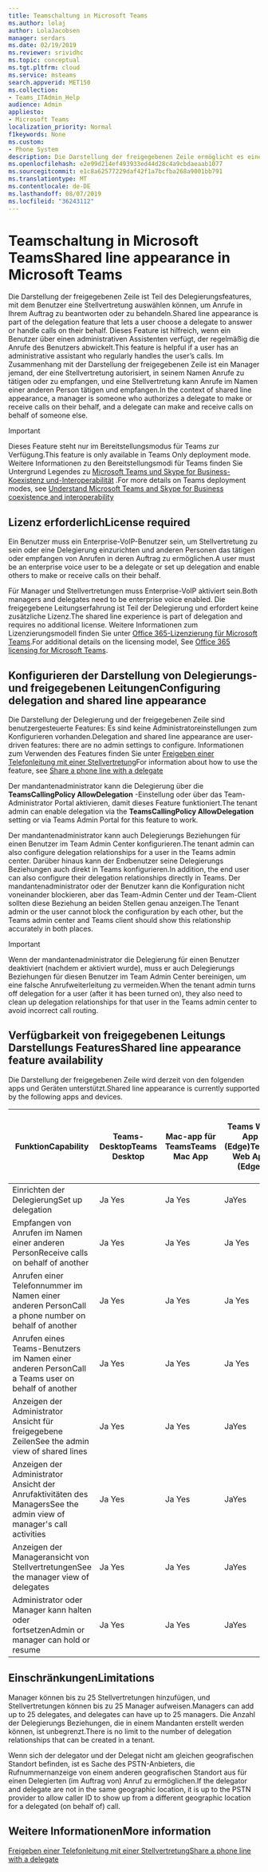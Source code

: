 ```yaml
---
title: Teamschaltung in Microsoft Teams
ms.author: lolaj
author: LolaJacobsen
manager: serdars
ms.date: 02/19/2019
ms.reviewer: srividhc
ms.topic: conceptual
ms.tgt.pltfrm: cloud
ms.service: msteams
search.appverid: MET150
ms.collection:
- Teams_ITAdmin_Help
audience: Admin
appliesto:
- Microsoft Teams
localization_priority: Normal
f1keywords: None
ms.custom:
- Phone System
description: Die Darstellung der freigegebenen Zeile ermöglicht es einem Benutzer, eine Stellvertretung zu wählen, um Anrufe in deren Auftrag zu beantworten oder zu behandeln.
ms.openlocfilehash: e2e99d214ef493933ed44d28c4a9cbdaeaab1077
ms.sourcegitcommit: e1c8a62577229daf42f1a7bcfba268a9001bb791
ms.translationtype: MT
ms.contentlocale: de-DE
ms.lasthandoff: 08/07/2019
ms.locfileid: "36243112"
---
```

# <a name="shared-line-appearance-in-microsoft-teams"></a><span data-ttu-id="504fd-103">Teamschaltung in Microsoft Teams</span><span class="sxs-lookup"><span data-stu-id="504fd-103">Shared line appearance in Microsoft Teams</span></span>

<span data-ttu-id="504fd-104">Die Darstellung der freigegebenen Zeile ist Teil des Delegierungsfeatures, mit dem Benutzer eine Stellvertretung auswählen können, um Anrufe in Ihrem Auftrag zu beantworten oder zu behandeln.</span><span class="sxs-lookup"><span data-stu-id="504fd-104">Shared line appearance is part of the delegation feature that lets a user choose a delegate to answer or handle calls on their behalf.</span></span> <span data-ttu-id="504fd-105">Dieses Feature ist hilfreich, wenn ein Benutzer über einen administrativen Assistenten verfügt, der regelmäßig die Anrufe des Benutzers abwickelt.</span><span class="sxs-lookup"><span data-stu-id="504fd-105">This feature is helpful if a user has an administrative assistant who regularly handles the user’s calls.</span></span> <span data-ttu-id="504fd-106">Im Zusammenhang mit der Darstellung der freigegebenen Zeile ist ein Manager jemand, der eine Stellvertretung autorisiert, in seinem Namen Anrufe zu tätigen oder zu empfangen, und eine Stellvertretung kann Anrufe im Namen einer anderen Person tätigen und empfangen.</span><span class="sxs-lookup"><span data-stu-id="504fd-106">In the context of shared line appearance, a manager is someone who authorizes a delegate to make or receive calls on their behalf, and a delegate can make and receive calls on behalf of someone else.</span></span>

> [!IMPORTANT]
> <span data-ttu-id="504fd-107">Dieses Feature steht nur im Bereitstellungsmodus für Teams zur Verfügung.</span><span class="sxs-lookup"><span data-stu-id="504fd-107">This feature is only available in Teams Only deployment mode.</span></span> <span data-ttu-id="504fd-108">Weitere Informationen zu den Bereitstellungsmodi für Teams finden Sie Untergrund Legendes zu [Microsoft Teams und Skype for Business-Koexistenz und-Interoperabilität](teams-and-skypeforbusiness-coexistence-and-interoperability.md) .</span><span class="sxs-lookup"><span data-stu-id="504fd-108">For more details on Teams deployment modes, see [Understand Microsoft Teams and Skype for Business coexistence and interoperability](teams-and-skypeforbusiness-coexistence-and-interoperability.md)</span></span>

## <a name="license-required"></a><span data-ttu-id="504fd-109">Lizenz erforderlich</span><span class="sxs-lookup"><span data-stu-id="504fd-109">License required</span></span>

<span data-ttu-id="504fd-110">Ein Benutzer muss ein Enterprise-VoIP-Benutzer sein, um Stellvertretung zu sein oder eine Delegierung einzurichten und anderen Personen das tätigen oder empfangen von Anrufen in deren Auftrag zu ermöglichen.</span><span class="sxs-lookup"><span data-stu-id="504fd-110">A user must be an enterprise voice user to be a delegate or set up delegation and enable others to make or receive calls on their behalf.</span></span>

<span data-ttu-id="504fd-111">Für Manager und Stellvertretungen muss Enterprise-VoIP aktiviert sein.</span><span class="sxs-lookup"><span data-stu-id="504fd-111">Both managers and delegates need to be enterprise voice enabled.</span></span> <span data-ttu-id="504fd-112">Die freigegebene Leitungserfahrung ist Teil der Delegierung und erfordert keine zusätzliche Lizenz.</span><span class="sxs-lookup"><span data-stu-id="504fd-112">The shared line experience is part of delegation and requires no additional license.</span></span> <span data-ttu-id="504fd-113">Weitere Informationen zum Lizenzierungsmodell finden Sie unter [Office 365-Lizenzierung für Microsoft Teams](office-365-licensing.md).</span><span class="sxs-lookup"><span data-stu-id="504fd-113">For additional details on the licensing model, See [Office 365 licensing for Microsoft Teams](office-365-licensing.md).</span></span>

## <a name="configuring-delegation-and-shared-line-appearance"></a><span data-ttu-id="504fd-114">Konfigurieren der Darstellung von Delegierungs-und freigegebenen Leitungen</span><span class="sxs-lookup"><span data-stu-id="504fd-114">Configuring delegation and shared line appearance</span></span>

<span data-ttu-id="504fd-115">Die Darstellung der Delegierung und der freigegebenen Zeile sind benutzergesteuerte Features: Es sind keine Administratoreinstellungen zum Konfigurieren vorhanden.</span><span class="sxs-lookup"><span data-stu-id="504fd-115">Delegation and shared line appearance are user-driven features: there are no admin settings to configure.</span></span> <span data-ttu-id="504fd-116">Informationen zum Verwenden des Features finden Sie unter [Freigeben einer Telefonleitung mit einer Stellvertretung](https://support.office.com/article/share-a-phone-line-with-a-delegate-16307929-a51f-43fc-8323-3b1bf115e5a8)</span><span class="sxs-lookup"><span data-stu-id="504fd-116">For information about how to use the feature, see [Share a phone line with a delegate](https://support.office.com/article/share-a-phone-line-with-a-delegate-16307929-a51f-43fc-8323-3b1bf115e5a8)</span></span>

<span data-ttu-id="504fd-117">Der mandantenadministrator kann die Delegierung über die **TeamsCallingPolicy AllowDelegation** -Einstellung oder über das Team-Administrator Portal aktivieren, damit dieses Feature funktioniert.</span><span class="sxs-lookup"><span data-stu-id="504fd-117">The tenant admin can enable delegation via the **TeamsCallingPolicy AllowDelegation** setting or via Teams Admin Portal for this feature to work.</span></span> 

<span data-ttu-id="504fd-118">Der mandantenadministrator kann auch Delegierungs Beziehungen für einen Benutzer im Team Admin Center konfigurieren.</span><span class="sxs-lookup"><span data-stu-id="504fd-118">The tenant admin can also configure delegation relationships for a user in the Teams admin center.</span></span> <span data-ttu-id="504fd-119">Darüber hinaus kann der Endbenutzer seine Delegierungs Beziehungen auch direkt in Teams konfigurieren.</span><span class="sxs-lookup"><span data-stu-id="504fd-119">In addition, the end user can also configure their delegation relationships directly in Teams.</span></span> <span data-ttu-id="504fd-120">Der mandantenadministrator oder der Benutzer kann die Konfiguration nicht voneinander blockieren, aber das Team-Admin Center und der Team-Client sollten diese Beziehung an beiden Stellen genau anzeigen.</span><span class="sxs-lookup"><span data-stu-id="504fd-120">The Tenant admin or the user cannot block the configuration by each other, but the Teams admin center and Teams client should show this relationship accurately in both places.</span></span> 

> [!IMPORTANT]
> <span data-ttu-id="504fd-121">Wenn der mandantenadministrator die Delegierung für einen Benutzer deaktiviert (nachdem er aktiviert wurde), muss er auch Delegierungs Beziehungen für diesen Benutzer im Team Admin Center bereinigen, um eine falsche Anrufweiterleitung zu vermeiden.</span><span class="sxs-lookup"><span data-stu-id="504fd-121">When the tenant admin turns off delegation for a user (after it has been turned on), they also need to clean up delegation relationships for that user in the Teams admin center to avoid incorrect call routing.</span></span>

## <a name="shared-line-appearance-feature-availability"></a><span data-ttu-id="504fd-122">Verfügbarkeit von freigegebenen Leitungs Darstellungs Features</span><span class="sxs-lookup"><span data-stu-id="504fd-122">Shared line appearance feature availability</span></span>

<span data-ttu-id="504fd-123">Die Darstellung der freigegebenen Zeile wird derzeit von den folgenden apps und Geräten unterstützt.</span><span class="sxs-lookup"><span data-stu-id="504fd-123">Shared line appearance is currently supported by the following apps and devices.</span></span>

| <span data-ttu-id="504fd-124">Funktion</span><span class="sxs-lookup"><span data-stu-id="504fd-124">Capability</span></span> | <span data-ttu-id="504fd-125">Teams-Desktop</span><span class="sxs-lookup"><span data-stu-id="504fd-125">Teams Desktop</span></span> | <span data-ttu-id="504fd-126">Mac-app für Teams</span><span class="sxs-lookup"><span data-stu-id="504fd-126">Teams Mac App</span></span> | <span data-ttu-id="504fd-127">Teams Web App (Edge)</span><span class="sxs-lookup"><span data-stu-id="504fd-127">Teams Web App (Edge)</span></span> |<span data-ttu-id="504fd-128">Teams Mobile IOS/Android-App</span><span class="sxs-lookup"><span data-stu-id="504fd-128">Teams mobile iOS/Android App</span></span> | <span data-ttu-id="504fd-129">IP-Telefon für Teams</span><span class="sxs-lookup"><span data-stu-id="504fd-129">Teams IP phone</span></span> |
|------------|---------------|---------------|----------------------|-----------------------------|----------------|
| <span data-ttu-id="504fd-130">Einrichten der Delegierung</span><span class="sxs-lookup"><span data-stu-id="504fd-130">Set up delegation</span></span> | <span data-ttu-id="504fd-131">Ja </span><span class="sxs-lookup"><span data-stu-id="504fd-131">Yes</span></span> | <span data-ttu-id="504fd-132">Ja </span><span class="sxs-lookup"><span data-stu-id="504fd-132">Yes</span></span> | <span data-ttu-id="504fd-133">Ja</span><span class="sxs-lookup"><span data-stu-id="504fd-133">Yes</span></span> | <span data-ttu-id="504fd-134">Nein</span><span class="sxs-lookup"><span data-stu-id="504fd-134">No</span></span> | <span data-ttu-id="504fd-135">Nein</span><span class="sxs-lookup"><span data-stu-id="504fd-135">No</span></span> |
| <span data-ttu-id="504fd-136">Empfangen von Anrufen im Namen einer anderen Person</span><span class="sxs-lookup"><span data-stu-id="504fd-136">Receive calls on behalf of another</span></span> | <span data-ttu-id="504fd-137">Ja </span><span class="sxs-lookup"><span data-stu-id="504fd-137">Yes</span></span> | <span data-ttu-id="504fd-138">Ja </span><span class="sxs-lookup"><span data-stu-id="504fd-138">Yes</span></span> | <span data-ttu-id="504fd-139">Ja </span><span class="sxs-lookup"><span data-stu-id="504fd-139">Yes</span></span> | <span data-ttu-id="504fd-140">Ja </span><span class="sxs-lookup"><span data-stu-id="504fd-140">Yes</span></span> | <span data-ttu-id="504fd-141">Ja</span><span class="sxs-lookup"><span data-stu-id="504fd-141">Yes</span></span> |
| <span data-ttu-id="504fd-142">Anrufen einer Telefonnummer im Namen einer anderen Person</span><span class="sxs-lookup"><span data-stu-id="504fd-142">Call a phone number on behalf of another</span></span> | <span data-ttu-id="504fd-143">Ja </span><span class="sxs-lookup"><span data-stu-id="504fd-143">Yes</span></span> | <span data-ttu-id="504fd-144">Ja </span><span class="sxs-lookup"><span data-stu-id="504fd-144">Yes</span></span> | <span data-ttu-id="504fd-145">Ja </span><span class="sxs-lookup"><span data-stu-id="504fd-145">Yes</span></span> | <span data-ttu-id="504fd-146">Ja </span><span class="sxs-lookup"><span data-stu-id="504fd-146">Yes</span></span> | <span data-ttu-id="504fd-147">Ja</span><span class="sxs-lookup"><span data-stu-id="504fd-147">Yes</span></span> |
| <span data-ttu-id="504fd-148">Anrufen eines Teams-Benutzers im Namen einer anderen Person</span><span class="sxs-lookup"><span data-stu-id="504fd-148">Call a Teams user on behalf of another</span></span> | <span data-ttu-id="504fd-149">Ja </span><span class="sxs-lookup"><span data-stu-id="504fd-149">Yes</span></span> | <span data-ttu-id="504fd-150">Ja </span><span class="sxs-lookup"><span data-stu-id="504fd-150">Yes</span></span> | <span data-ttu-id="504fd-151">Ja </span><span class="sxs-lookup"><span data-stu-id="504fd-151">Yes</span></span> | <span data-ttu-id="504fd-152">Ja </span><span class="sxs-lookup"><span data-stu-id="504fd-152">Yes</span></span> | <span data-ttu-id="504fd-153">Ja</span><span class="sxs-lookup"><span data-stu-id="504fd-153">Yes</span></span> |
| <span data-ttu-id="504fd-154">Anzeigen der Administrator Ansicht für freigegebene Zeilen</span><span class="sxs-lookup"><span data-stu-id="504fd-154">See the admin view of shared lines</span></span> | <span data-ttu-id="504fd-155">Ja </span><span class="sxs-lookup"><span data-stu-id="504fd-155">Yes</span></span> | <span data-ttu-id="504fd-156">Ja </span><span class="sxs-lookup"><span data-stu-id="504fd-156">Yes</span></span> | <span data-ttu-id="504fd-157">Ja</span><span class="sxs-lookup"><span data-stu-id="504fd-157">Yes</span></span> | <span data-ttu-id="504fd-158">Nein</span><span class="sxs-lookup"><span data-stu-id="504fd-158">No</span></span> | <span data-ttu-id="504fd-159">Nein</span><span class="sxs-lookup"><span data-stu-id="504fd-159">No</span></span> |
| <span data-ttu-id="504fd-160">Anzeigen der Administrator Ansicht der Anrufaktivitäten des Managers</span><span class="sxs-lookup"><span data-stu-id="504fd-160">See the admin view of manager's call activities</span></span> | <span data-ttu-id="504fd-161">Ja </span><span class="sxs-lookup"><span data-stu-id="504fd-161">Yes</span></span> | <span data-ttu-id="504fd-162">Ja </span><span class="sxs-lookup"><span data-stu-id="504fd-162">Yes</span></span> | <span data-ttu-id="504fd-163">Ja</span><span class="sxs-lookup"><span data-stu-id="504fd-163">Yes</span></span> | <span data-ttu-id="504fd-164">Nein</span><span class="sxs-lookup"><span data-stu-id="504fd-164">No</span></span> | <span data-ttu-id="504fd-165">Nein</span><span class="sxs-lookup"><span data-stu-id="504fd-165">No</span></span> |
| <span data-ttu-id="504fd-166">Anzeigen der Manageransicht von Stellvertretungen</span><span class="sxs-lookup"><span data-stu-id="504fd-166">See the manager view of delegates</span></span> | <span data-ttu-id="504fd-167">Ja </span><span class="sxs-lookup"><span data-stu-id="504fd-167">Yes</span></span> | <span data-ttu-id="504fd-168">Ja </span><span class="sxs-lookup"><span data-stu-id="504fd-168">Yes</span></span> | <span data-ttu-id="504fd-169">Ja</span><span class="sxs-lookup"><span data-stu-id="504fd-169">Yes</span></span> | <span data-ttu-id="504fd-170">Nein</span><span class="sxs-lookup"><span data-stu-id="504fd-170">No</span></span> | <span data-ttu-id="504fd-171">Nein</span><span class="sxs-lookup"><span data-stu-id="504fd-171">No</span></span> |
| <span data-ttu-id="504fd-172">Administrator oder Manager kann halten oder fortsetzen</span><span class="sxs-lookup"><span data-stu-id="504fd-172">Admin or manager can hold or resume</span></span> | <span data-ttu-id="504fd-173">Ja </span><span class="sxs-lookup"><span data-stu-id="504fd-173">Yes</span></span> | <span data-ttu-id="504fd-174">Ja </span><span class="sxs-lookup"><span data-stu-id="504fd-174">Yes</span></span> | <span data-ttu-id="504fd-175">Ja</span><span class="sxs-lookup"><span data-stu-id="504fd-175">Yes</span></span> | <span data-ttu-id="504fd-176">Nein</span><span class="sxs-lookup"><span data-stu-id="504fd-176">No</span></span> | <span data-ttu-id="504fd-177">Nein</span><span class="sxs-lookup"><span data-stu-id="504fd-177">No</span></span> |

## <a name="limitations"></a><span data-ttu-id="504fd-178">Einschränkungen</span><span class="sxs-lookup"><span data-stu-id="504fd-178">Limitations</span></span>

<span data-ttu-id="504fd-179">Manager können bis zu 25 Stellvertretungen hinzufügen, und Stellvertretungen können bis zu 25 Manager aufweisen.</span><span class="sxs-lookup"><span data-stu-id="504fd-179">Managers can add up to 25 delegates, and delegates can have up to 25 managers.</span></span> <span data-ttu-id="504fd-180">Die Anzahl der Delegierungs Beziehungen, die in einem Mandanten erstellt werden können, ist unbegrenzt.</span><span class="sxs-lookup"><span data-stu-id="504fd-180">There is no limit to the number of delegation relationships that can be created in a tenant.</span></span> 
 
<span data-ttu-id="504fd-181">Wenn sich der delegator und der Delegat nicht am gleichen geografischen Standort befinden, ist es Sache des PSTN-Anbieters, die Rufnummernanzeige von einem anderen geografischen Standort aus für einen Delegierten (im Auftrag von) Anruf zu ermöglichen.</span><span class="sxs-lookup"><span data-stu-id="504fd-181">If the delegator and delegate are not in the same geographic location, it is up to the PSTN provider to allow caller ID to show up from a different geographic location for a delegated (on behalf of) call.</span></span> 
 
## <a name="more-information"></a><span data-ttu-id="504fd-182">Weitere Informationen</span><span class="sxs-lookup"><span data-stu-id="504fd-182">More information</span></span>

[<span data-ttu-id="504fd-183">Freigeben einer Telefonleitung mit einer Stellvertretung</span><span class="sxs-lookup"><span data-stu-id="504fd-183">Share a phone line with a delegate</span></span>](https://support.office.com/article/share-a-phone-line-with-a-delegate-16307929-a51f-43fc-8323-3b1bf115e5a8)
